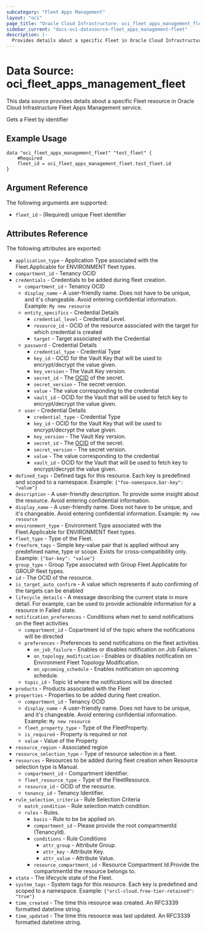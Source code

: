 ```yaml
---
subcategory: "Fleet Apps Management"
layout: "oci"
page_title: "Oracle Cloud Infrastructure: oci_fleet_apps_management_fleet"
sidebar_current: "docs-oci-datasource-fleet_apps_management-fleet"
description: |-
  Provides details about a specific Fleet in Oracle Cloud Infrastructure Fleet Apps Management service
---
```


# Data Source: oci_fleet_apps_management_fleet
This data source provides details about a specific Fleet resource in Oracle Cloud Infrastructure Fleet Apps Management service.

Gets a Fleet by identifier

## Example Usage

```hcl
data "oci_fleet_apps_management_fleet" "test_fleet" {
	#Required
	fleet_id = oci_fleet_apps_management_fleet.test_fleet.id
}
```

## Argument Reference

The following arguments are supported:

* `fleet_id` - (Required) unique Fleet identifier


## Attributes Reference

The following attributes are exported:

* `application_type` - Application Type associated with the Fleet.Applicable for ENVIRONMENT fleet types.
* `compartment_id` - Tenancy OCID
* `credentials` - Credentials to be added during fleet creation.
	* `compartment_id` - Tenancy OCID
	* `display_name` - A user-friendly name. Does not have to be unique, and it's changeable. Avoid entering confidential information.  Example: `My new resource` 
	* `entity_specifics` - Credential Details
		* `credential_level` - Credential Level.
		* `resource_id` - OCID of the resource associated with the target for which credential is created
		* `target` - Target associated with the Credential
	* `password` - Credential Details
		* `credential_type` - Credential Type
		* `key_id` - OCID for the Vault Key that will be used to encrypt/decrypt the value given.
		* `key_version` - The Vault Key version.
		* `secret_id` - The [OCID](https://docs.cloud.oracle.com/iaas/Content/General/Concepts/identifiers.htm) of the secret.
		* `secret_version` - The secret version.
		* `value` - The value corresponding to the credential
		* `vault_id` - OCID for the Vault that will be used to fetch key to encrypt/decrypt the value given.
	* `user` - Credential Details
		* `credential_type` - Credential Type
		* `key_id` - OCID for the Vault Key that will be used to encrypt/decrypt the value given.
		* `key_version` - The Vault Key version.
		* `secret_id` - The [OCID](https://docs.cloud.oracle.com/iaas/Content/General/Concepts/identifiers.htm) of the secret.
		* `secret_version` - The secret version.
		* `value` - The value corresponding to the credential
		* `vault_id` - OCID for the Vault that will be used to fetch key to encrypt/decrypt the value given.
* `defined_tags` - Defined tags for this resource. Each key is predefined and scoped to a namespace. Example: `{"foo-namespace.bar-key": "value"}` 
* `description` - A user-friendly description. To provide some insight about the resource. Avoid entering confidential information. 
* `display_name` - A user-friendly name. Does not have to be unique, and it's changeable. Avoid entering confidential information.  Example: `My new resource` 
* `environment_type` - Environment Type associated with the Fleet.Applicable for ENVIRONMENT fleet types.
* `fleet_type` - Type of the Fleet.
* `freeform_tags` - Simple key-value pair that is applied without any predefined name, type or scope. Exists for cross-compatibility only. Example: `{"bar-key": "value"}` 
* `group_type` - Group Type associated with Group Fleet.Applicable for GROUP fleet types.
* `id` - The OCID of the resource.
* `is_target_auto_confirm` - A value which represents if auto confirming of the targets can be enabled
* `lifecycle_details` - A message describing the current state in more detail. For example, can be used to provide actionable information for a resource in Failed state.
* `notification_preferences` - Conditions when met to send notifications on the fleet activities
	* `compartment_id` - Copartment Id of the topic where the notifications will be directed
	* `preferences` - Preferences to send notifications on the fleet activities
		* `on_job_failure` - Enables or disables notification on Job Failures.'
		* `on_topology_modification` - Enables or disables notification on Environment Fleet Topology Modification.
		* `on_upcoming_schedule` - Enables notification on upcoming schedule.
	* `topic_id` - Topic Id where the notifications will be directed
* `products` - Products associated with the Fleet
* `properties` - Properties to be added during fleet creation.
	* `compartment_id` - Tenancy OCID
	* `display_name` - A user-friendly name. Does not have to be unique, and it's changeable. Avoid entering confidential information.  Example: `My new resource` 
	* `fleet_property_type` - Type of the FleetProperty.
	* `is_required` - Property is required or not
	* `value` - Value of the Property
* `resource_region` - Associated region
* `resource_selection_type` - Type of resource selection in a fleet.
* `resources` - Resources to be added during fleet creation when Resource selection type is Manual.
	* `compartment_id` - Compartment Identifier.
	* `fleet_resource_type` - Type of the FleetResource.
	* `resource_id` - OCID of the reosurce.
	* `tenancy_id` - Tenancy Identifier.
* `rule_selection_criteria` - Rule Selection Criteria
	* `match_condition` - Rule selection match condition.
	* `rules` - Rules.
		* `basis` - Rule to be be applied on.
		* `compartment_id` - Please provide the root compartmentId (TenancyId).
		* `conditions` - Rule Conditions
			* `attr_group` - Attribute Group.
			* `attr_key` - Attribute Key.
			* `attr_value` - Attribute Value.
		* `resource_compartment_id` - Resource Compartment Id.Provide the compartmentId the resource belongs to.
* `state` - The lifecycle state of the Fleet.
* `system_tags` - System tags for this resource. Each key is predefined and scoped to a namespace. Example: `{"orcl-cloud.free-tier-retained": "true"}` 
* `time_created` - The time this resource was created. An RFC3339 formatted datetime string.
* `time_updated` - The time this resource was last updated. An RFC3339 formatted datetime string.

